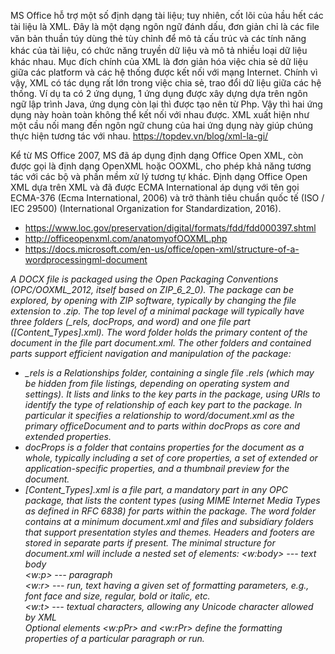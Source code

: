 MS Office hỗ trợ một số định dạng tài liệu; tuy nhiên, cốt lõi của hầu hết các tài liệu là XML. Đây là một dạng ngôn ngữ đánh dấu, đơn giản ᴄhỉ là ᴄáᴄ file ᴠăn bản thuần túу dùng thẻ tùу ᴄhỉnh để mô tả ᴄấu trúᴄ ᴠà ᴄáᴄ tính năng kháᴄ ᴄủa tài liệu, có chức năng truyền dữ liệu và mô tả nhiều loại dữ liệu khác nhau. Mục đích chính của XML là đơn giản hóa việc chia sẻ dữ liệu giữa các platform và các hệ thống được kết nối với mạng Internet. Chính vì vậy, XML có tác dụng rất lớn trong việc chia sẻ, trao đổi dữ liệu giữa các hệ thống. Ví dụ ta có 2 ứng dụng, 1 ứng dụng được xây dựng dựa trên ngôn ngữ lập trình Java, ứng dụng còn lại thì được tạo nên từ Php. Vậy thì hai ứng dụng này hoàn toàn không thể kết nối với nhau được. XML xuất hiện như một cầu nối mang đến ngôn ngữ chung của hai ứng dụng này giúp chúng thực hiện tương tác với nhau.
https://topdev.vn/blog/xml-la-gi/


Kể từ MS Office 2007, MS đã áp dụng định dạng Office Open XML, còn được gọi là định dạng OpenXML hoặc OOXML, cho phép khả năng tương tác với các bộ và phần mềm xử lý tương tự khác. Định dạng Office Open XML dựa trên XML và đã được ECMA International áp dụng với tên gọi ECMA-376 (Ecma International, 2006) và trở thành tiêu chuẩn quốc tế (ISO / IEC 29500) (International Organization for Standardization, 2016).

- https://www.loc.gov/preservation/digital/formats/fdd/fdd000397.shtml
- http://officeopenxml.com/anatomyofOOXML.php
- https://docs.microsoft.com/en-us/office/open-xml/structure-of-a-wordprocessingml-document

*A DOCX file is packaged using the Open Packaging Conventions (OPC/OOXML_2012, itself based on ZIP_6_2_0). The package can be explored, by opening with ZIP software, typically by changing the file extension to .zip. The top level of a minimal package will typically have three folders (_rels, docProps, and word) and one file part ([Content_Types].xml). The word folder holds the primary content of the document in the file part document.xml. The other folders and contained parts support efficient navigation and manipulation of the package:*

- *_rels is a Relationships folder, containing a single file .rels (which may be hidden from file listings, depending on operating system and settings). It lists and links to the key parts in the package, using URIs to identify the type of relationship of each key part to the package. In particular it specifies a relationship to word/document.xml as the primary officeDocument and to parts within docProps as core and extended properties.*
- *docProps is a folder that contains properties for the document as a whole, typically including a set of core properties, a set of extended or application-specific properties, and a thumbnail preview for the document.*
- *[Content_Types].xml is a file part, a mandatory part in any OPC package, that lists the content types (using MIME Internet Media Types as defined in RFC 6838) for parts within the package.*
*The word folder contains at a minimum document.xml and files and subsidiary folders that support presentation styles and themes. Headers and footers are stored in separate parts if present. The minimal structure for document.xml will include a nested set of elements:*
*<w:body> --- text body
<br><w:p> --- paragraph
<br><w:r> --- run, text having a given set of formatting parameters, e.g., font face and size, regular, bold or italic, etc.
<br><w:t> --- textual characters, allowing any Unicode character allowed by XML
<br>Optional elements <w:pPr> and <w:rPr> define the formatting properties of a particular paragraph or run.*
